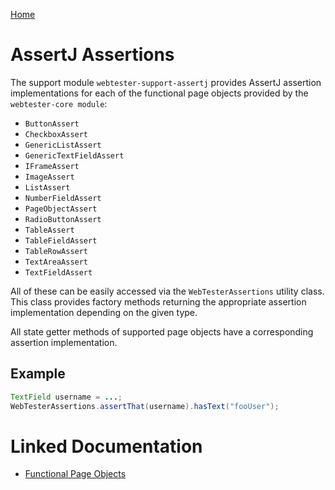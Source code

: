 [Home](../README.md)

# AssertJ Assertions
The support module `webtester-support-assertj` provides AssertJ assertion implementations for each of the functional
page objects provided by the `webtester-core module`:

- `ButtonAssert`
- `CheckboxAssert`
- `GenericListAssert`
- `GenericTextFieldAssert`
- `IFrameAssert`
- `ImageAssert`
- `ListAssert`
- `NumberFieldAssert`
- `PageObjectAssert`
- `RadioButtonAssert`
- `TableAssert`
- `TableFieldAssert`
- `TableRowAssert`
- `TextAreaAssert`
- `TextFieldAssert`

All of these can be easily accessed via the `WebTesterAssertions` utility class.
This class provides factory methods returning the appropriate assertion implementation depending on the given type.

All state getter methods of supported page objects have a corresponding assertion implementation.

## Example
```java
TextField username = ...;
WebTesterAssertions.assertThat(username).hasText("fooUser");
```

# Linked Documentation

- [Functional Page Objects](page-object-functional.md)
